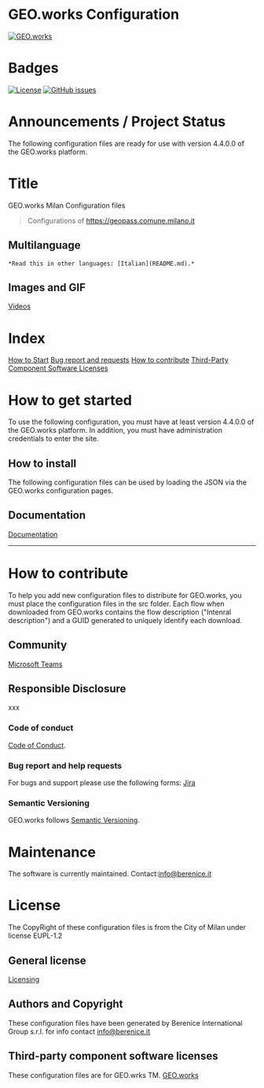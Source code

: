 # GEO.works Configuration

[![GEO.works](https://geoworks321936.r.worldssl.net/wp-content/uploads/2019/10/GEO.worksTM-black.png)](https://www.geo.works)
 
# Badges
 [![License](https://img.shields.io/github/license/Comune-Milano/geoworks-mi.svg)](https://github.com/Comune-Milano/geoworks-mi/blob/main/LICENSE.md)
[![GitHub issues](https://img.shields.io/github/issues/Comune-Milano/geoworks-mi.svg)](https://github.com/Comune-Milano/geoworks-mi/issues)

 

# Announcements / Project Status
The following configuration files are ready for use with version 4.4.0.0 of the GEO.works platform.

# Title
GEO.works Milan Configuration files

> Configurations of https://geopass.comune.milano.it

## Multilanguage

```
*Read this in other languages: [Italian](README.md).*
```

## Images and GIF
[Videos](https://github.com/Comune-Milano/geoworks-mi/tree/main/DOCUMENTAZIONE%20GEOPASS/Avvisi/Video)


# Index

[How to Start](#how-to-get-started)
[Bug report and requests](#bug-report-and-help-requests)
[How to contribute](#how-to-contribute)
[Third-Party Component Software Licenses](#Third-Party-Component-Software-Licenses)


# How to get started

To use the following configuration, you must have at least version 4.4.0.0 of the GEO.works platform. 
In addition, you must have administration credentials to enter the site.

## How to install


The following configuration files can be used by loading the JSON via the GEO.works configuration pages.

## Documentation

[Documentation](https://github.com/Comune-Milano/geoworks-mi/tree/main/DOCUMENTAZIONE%20GEOPASS)

---

# How to contribute

To help you add new configuration files to distribute for GEO.works, you must place the configuration files in the src folder. Each flow when downloaded from GEO.works contains the flow description ("Intenral description") and a GUID generated to uniquely identify each download.

## Community
[Microsoft Teams](https://teams.microsoft.com/l/team/19%3a85bc7dc1c37d4c95b0eab4176d65ed21%40thread.tacv2/conversations?groupId=8f702139-d8d2-481b-9337-bfe5cbd75728&tenantId=d3e05d48-57dc-44e8-8d46-b650ec91dd77) 

## Responsible Disclosure

xxx

### Code of conduct

 [Code of Conduct](https://www.contributor-covenant.org/). 

### Bug report and help requests

For bugs and support please use the following forms: [Jira](https://webgis.atlassian.net/servicedesk/customer/portal/38)

### Semantic Versioning

GEO.works follows [Semantic Versioning](https://semver.org/). 

# Maintenance 

The software is currently maintained.  Contact:[info@berenice.it](mailto:info@berenice.it)

# License 
The CopyRight of these configuration files is from the City of Milan under license EUPL-1.2

## General license 
[Licensing](https://github.com/Comune-Milano/geoworks-mi/blob/main/LICENSE.md)

## Authors and Copyright

These configuration files have been generated by Berenice International Group s.r.l. for info contact [info@berenice.it](mailto:info@berenice.it)

## Third-party component software licenses
These configuration files are for GEO.wrks TM.  [GEO.works](https://www.geo.works/)
